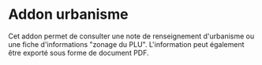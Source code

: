 # Addon urbanisme

Cet addon permet de consulter une note de renseignement d'urbanisme ou une fiche d'informations
"zonage du PLU". L'information peut également être exporté sous forme de document PDF.

